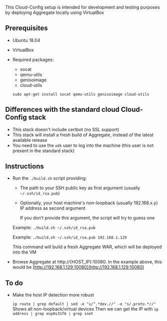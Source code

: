This Cloud-Config setup is intended for development and testing purposes by deploying Aggregate locally using VirtualBox

## Prerequisites

- Ubuntu 18.04
- VirtualBox
- Required packages:
  - socat
  - qemu-utils 
  - genisoimage 
  - cloud-utils
  
  `sudo apt-get install socat qemu-utils genisoimage cloud-utils`

## Differences with the standard cloud Cloud-Config stack

- This stack doesn't include certbot (no SSL support)
- This stack will install a fresh build of Aggregate, instead of the latest available release
- You need to use the `odk` user to log into the machine (this user is not present in the standard stack) 

## Instructions

- Run the `./build.sh` script providing:
  - The path to your SSH public key as first argument (usually `~/.ssh/id_rsa.pub`)
  - Optionally, your host machine's non-loopback (usually 192.168.x.y) IP address as second argument
  
    If you don't provide this argument, the script will try to guess one

  Example: `./build.sh ~/.ssh/id_rsa.pub`
  
  Example: `./build.sh ~/.ssh/id_rsa.pub 192.168.1.129`
  
  This command will build a fresh Aggregate WAR, which will be deployed into the VM
  
- Browse Aggregate at http://{HOST_IP}:10080. In the example above, this would be [http://192.168.1.129:10080](http://192.168.1.129:10080)

## To do

- Make the host IP detection more robust

  `ip route | grep default | sed -e "s/^.*dev.//" -e "s/.proto.*//"` Shows all non-loopback/virtual devices
  Then we can get the IP with `ip address | grep enp0s31f6 | grep inet`
  
